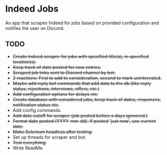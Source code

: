 # Indeed Jobs
An app that scrapes Indeed for jobs based on provided configuration and notifies the user on Discord.


## TODO
- ~~Create Indeed scraper for jobs with specified title(s), in specified location(s).~~
- ~~Keep track of date posted for new entries.~~
- ~~Scraped job links sent to Discord channel by bot.~~
- ~~2 reactions: First to add to consideration, second to mark uninterested.~~
- ~~Maybe add reply bot commands that add data to the db (like reply status, rejections, interviews, offers, etc.)~~
- ~~Add configuration options for delays etc.~~
- ~~Create database with considered jobs, keep track of dates, responses, notification status etc.~~
- Add config commands.
- ~~Add date cutoff for scraper (job posted before x days ignnored.)~~
- ~~Format date posted (YYYY-mm-dd). If posted 'just now', use current date.~~
- ~~Make Selenium headless after testing.~~
- Set up threads for scraper and bot.
- ~~Test everything.~~
- Write ReadMe.
